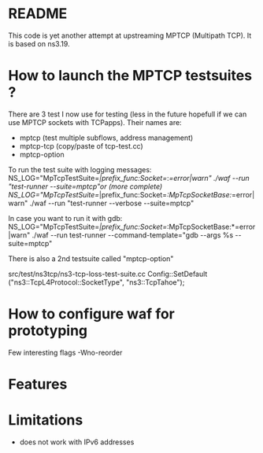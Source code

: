 README
======

This code is yet another attempt at upstreaming MPTCP (Multipath TCP). It is based on ns3.19.



How to launch the MPTCP testsuites ?
======
There are 3 test I now use for testing (less in the future hopefull if we can use MPTCP sockets with TCPapps). Their names are:
* mptcp (test multiple subflows, address management)
* mptcp-tcp (copy/paste of tcp-test.cc)
* mptcp-option


To run the test suite with logging messages:
NS_LOG="MpTcpTestSuite=*|prefix_func:Socket=*:*=error|warn" ./waf --run "test-runner --suite=mptcp"or (more complete)
NS_LOG="MpTcpTestSuite=*|prefix_func:Socket=*:MpTcpSocketBase:*=error|warn" ./waf --run "test-runner --verbose --suite=mptcp"

In case you want to run it with gdb:
NS_LOG="MpTcpTestSuite=*|prefix_func:Socket=*:MpTcpSocketBase:*=error|warn" ./waf --run test-runner --command-template="gdb --args %s --suite=mptcp"

There is also a 2nd testsuite called "mptcp-option"

 src/test/ns3tcp/ns3-tcp-loss-test-suite.cc
 Config::SetDefault ("ns3::TcpL4Protocol::SocketType", "ns3::TcpTahoe");

How to configure waf for prototyping
======
Few interesting flags
-Wno-reorder


Features
======



Limitations
======
* does not work with IPv6 addresses
